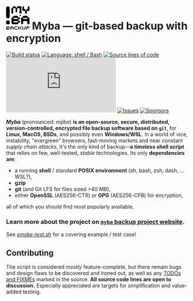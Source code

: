 <img src="icon.svg" width="64" alt/> Myba — git-based backup with encryption
=====

[![Build status](https://img.shields.io/github/actions/workflow/status/kernc/myba/ci.yml?branch=master&style=for-the-badge)](https://github.com/kernc/myba/actions)
[![Language: shell / Bash](https://img.shields.io/badge/lang-Shell-peachpuff?style=for-the-badge)](https://github.com/kernc/myba)
[![Source lines of code](https://img.shields.io/endpoint?url=https://ghloc.vercel.app/api/kernc/myba/badge?filter=myba.sh$&style=for-the-badge&color=skyblue&label=SLOC)](https://github.com/kernc/myba)
[![Script size](https://img.shields.io/github/size/kernc/myba/myba.sh?&&style=for-the-badge&color=skyblue)](https://github.com/kernc/myba)
[![Issues](https://img.shields.io/github/issues/kernc/myba?style=for-the-badge)](https://github.com/kernc/myba/issues)
[![Sponsors](https://img.shields.io/github/sponsors/kernc?color=pink&style=for-the-badge&label=%E2%99%A5)](https://github.com/sponsors/kernc)

**_Myba_** (pronounced: _mỹba_) **is an
open-source, secure, distributed, version-controlled, encrypted
file backup software based on `git`**,
for **Linux, MacOS, BSDs**, and possibly even **Windows/WSL**.
In a world of vice, instability, "evergreen" browsers, fast-moving markets and near constant _supply chain attacks_,
it's the only kind of backup—**a timeless shell script** that relies on few, well-tested, _stable_ technologies.
Its only **dependencies are**:

* a running **shell** / standard **POSIX environment** (sh, bash, zsh, dash, ... WSL?),
* **gzip**
* **git** (and Git LFS for files sized >40 MB),
* either **OpenSSL** (AES256-CTR) or **GPG** (AES256-CFB) for encryption,

all of which you should find most popularly available.

### **Learn more** about the project on [**`myba` backup project website**](https://kernc.github.io/myba/).

See [_smoke-test.sh_](https://github.com/kernc/myba/blob/master/smoke-test.sh) for a covering example / test case!


Contributing
------------
The script is considered _mostly_ feature-complete, but there remain
bugs and design flaws to be discovered and ironed out, as well as any
[TODOs and FIXMEs](https://github.com/search?q=repo%3Akernc%2Fmyba+%28todo+OR+fixme+OR+xxx%29&type=code)
marked in the source.
**All source code lines are open to discussion.**
Especially appreciated are targets for simplification
and value-added testing.
